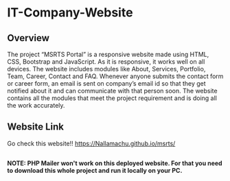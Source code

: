 # IT-Company-Website

## Overview

The project “MSRTS Portal” is a responsive website made using HTML, CSS, Bootstrap and JavaScript. As it is responsive, it works well on all devices. The website includes modules like About, Services, Portfolio, Team, Career, Contact and FAQ. Whenever anyone submits the contact form or career form, an email is sent on company’s email id so that they get notified about it and can communicate with that person soon. The website contains all the modules that meet the project requirement and is doing all the work accurately.

## Website Link

Go check this website!!
https://Nallamachu.github.io/msrts/

##

__NOTE: PHP Mailer won't work on this deployed website. For that you need to download this whole project and run it locally on your PC.__
